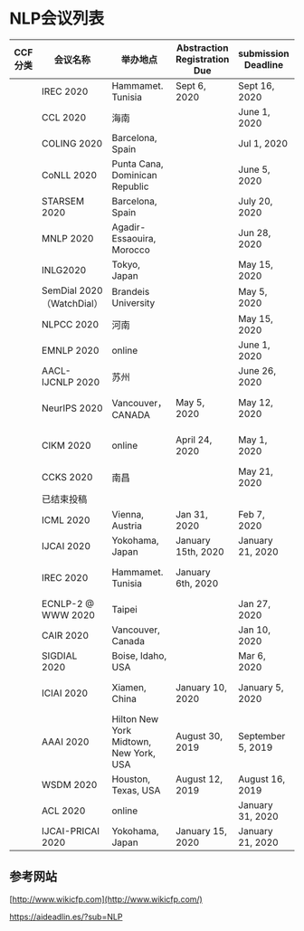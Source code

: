 # NLP会议列表


| CCF分类 | 会议名称                  | 举办地点                               | Abstraction Registration Due | submission Deadline | Notification Due   | Final Version Due   | 官      网                                             |
| ------- | ------------------------- | -------------------------------------- | ---------------------------- | ------------------- | ------------------ | ------------------- | ------------------------------------------------------ |
|         | IREC 2020                 | Hammamet. Tunisia                      | Sept 6, 2020                 | Sept 16, 2020       | Sept 30, 2020      | Oct 10, 2020        | https://irec-conference.com/                           |
|         | CCL 2020                  | 海南                                   |                              | June 1, 2020        | July 15, 2020      | August 1, 2020      | http://www.cips-cl.org/static/CCL2020/index.html       |
|         | COLING 2020               | Barcelona, Spain                       |                              | Jul 1, 2020         | Oct 1, 2020        | Nov 1, 2020         | [https://coling2020.org](https://coling2020.org/)      |
|         | CoNLL 2020                | Punta Cana, Dominican Republic         |                              | June 5, 2020        | August 28, 2020    |                     | https://www.conll.org/                                 |
|         | STARSEM 2020              | Barcelona, Spain                       |                              | July 20, 2020       | Sept 21, 2020      |                     | https://sites.google.com/view/starsem2020/             |
|         | MNLP 2020                 | Agadir-Essaouira, Morocco              |                              | Jun 28, 2020        | Aug 30, 2020       | Sept 13, 2020       | http://www.ieee.ma/cist20/special-invited-sessions/nlp |
|         | INLG2020                  | Tokyo, Japan                           |                              | May 15, 2020        | July 6, 2020       | August 3, 2020      | http://www.inlg2020.org                                |
|         | SemDial 2020（WatchDial） | Brandeis University                    |                              | May 5, 2020         | June 9, 2020       | July 5, 2020        | https://www.brandeis.edu/nasslli2020/semdial.html      |
|         | NLPCC 2020                | 河南                                   |                              | May 15, 2020        | July 30, 2020      |                     | http://tcci.ccf.org.cn/conference/2020/                |
|         | EMNLP 2020                | online                                 |                              | June 1, 2020        | September 14, 2020 |                     | https://2020.emnlp.org/                                |
|         | AACL-IJCNLP 2020          | 苏州                                   |                              | June 26, 2020       | Sept 11, 2020      | Sept 30, 2020       | http://www.aacl2020.org/                               |
|         | NeurIPS 2020              | Vancouver，CANADA                      | May 5, 2020                  | May 12, 2020        |                    | October 22, 2020    | https://nips.cc                                        |
|         | CIKM 2020                 | online                                 | April 24, 2020               | May 1, 2020         | July 3, 2020       | August 14th 2020    | https://cikm2020.org/                                  |
|         | CCKS 2020                 | 南昌                                   |                              | May 21, 2020        | July 1, 2020       | July 15, 2020       | http://sigkg.cn/ccks2020/                              |
|         | 已结束投稿                |                                        |                              |                     |                    |                     |                                                        |
|         | ICML 2020                 | Vienna, Austria                        | Jan 31, 2020                 | Feb 7, 2020         | May 9, 2020        |                     | https://icml.cc/                                       |
|         | IJCAI 2020                | Yokohama, Japan                        | January 15th, 2020           | January 21, 2020    | April 19, 2020     |                     | https://ijcai20.org/                                   |
|         | IREC 2020                 | Hammamet. Tunisia                      | January 6th, 2020            |                     | February 9th, 2020 | February 20th, 2020 | https://irec-conference.com/                           |
|         | ECNLP-2 @ WWW 2020        | Taipei                                 |                              | Jan 27, 2020        | Feb 6, 2020        | Feb 15, 2020        | https://sites.google.com/view/ecnlp/www-2020           |
|         | CAIR 2020                 | Vancouver, Canada                      |                              | Jan 10, 2020        | Jan 24, 2020       | Feb 14, 2020        | https://sites.google.com/view/cair-ws/cair-2020        |
|         | SIGDIAL 2020              | Boise, Idaho, USA                      |                              | Mar 6, 2020         | Apr 26, 2020       | May 11, 2020        | http://www.sigdial.org/workshops/conference21/         |
|         | ICIAI 2020                | Xiamen, China                          | January 10, 2020             | January 5, 2020     |                    | March 20, 2020      | http://www.iciai.org                                   |
|         | AAAI 2020                 | Hilton New York Midtown, New York, USA | August 30, 2019              | September 5, 2019   | November 10, 2019  |                     | https://aaai.org/Conferences/AAAI-20/                  |
|         | WSDM 2020                 | Houston, Texas, USA                    | August 12, 2019              | August 16, 2019     | October 12, 2019   |                     | http://www.wsdm-conference.org/2020/                   |
|         | ACL 2020                  | online                                 |                              | January 31, 2020    | April 3, 2020      | May 1, 2020         | https://acl2020.org/                                   |
|         | IJCAI-PRICAI 2020         | Yokohama, Japan                        | January 15, 2020             | January 21, 2020    | April 19, 2020     |                     | http://www.ijcai20.org/                                |



## 参考网站

[http://www.wikicfp.com](http://www.wikicfp.com/)

https://aideadlin.es/?sub=NLP












